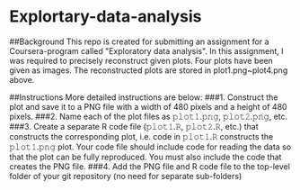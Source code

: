 # Explortary-data-analysis
##Background This repo is created for submitting an assignment for a Coursera-program called "Exploratory data analysis".
In this assignment, I was required to precisely reconstruct given plots.
Four plots have been given as images.
The reconstructed plots are stored in plot1.png~plot4.png above.

##Instructions More detailed instructions are below:
###1. Construct the plot and save it to a PNG file with a width of 480 pixels and a height of 480 pixels.
###2. Name each of the plot files as 𝚙𝚕𝚘𝚝𝟷.𝚙𝚗𝚐, 𝚙𝚕𝚘𝚝𝟸.𝚙𝚗𝚐, etc.
###3. Create a separate R code file (𝚙𝚕𝚘𝚝𝟷.𝚁, 𝚙𝚕𝚘𝚝𝟸.𝚁, etc.) that constructs the corresponding plot, i.e. code in 𝚙𝚕𝚘𝚝𝟷.𝚁 constructs the 𝚙𝚕𝚘𝚝𝟷.𝚙𝚗𝚐 plot. Your code file should include code for reading the data so that the plot can be fully reproduced. You must also include the code that creates the PNG file.
###4. Add the PNG file and R code file to the top-level folder of your git repository (no need for separate sub-folders)
